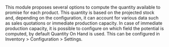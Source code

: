 This module proposes several options to compute the quantity available
to promise for each product. This quantity is based on the projected
stock and, depending on the configuration, it can account for various
data such as sales quotations or immediate production capacity. In case
of immediate production capacity, it is possible to configure on which
field the potential is computed, by default Quantity On Hand is used.
This can be configured in Inventory \> Configuration \> Settings.

